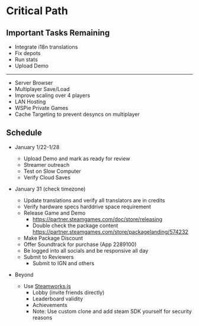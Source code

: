 
# Critical Path
## Important Tasks Remaining
- Integrate i18n translations
- Fix depots
- Run stats
- Upload Demo
---
- Server Browser
- Multiplayer Save/Load
- Improve scaling over 4 players
- LAN Hosting
- WSPie Private Games
- Cache Targeting to prevent desyncs on multiplayer

## Schedule
- January 1/22-1/28
    - Upload Demo and mark as ready for review
    - Streamer outreach
    - Test on Slow Computer
    - Verify Cloud Saves
- January 31 (check timezone)
    - Update translations and verify all translators are in credits
    - Verify hardware specs harddrive space requirement
    - Release Game and Demo
        - https://partner.steamgames.com/doc/store/releasing
        - Double check the package content https://partner.steamgames.com/store/packagelanding/574232
    - Make Package Discount
    - Offer Soundtrack for purchase (App 2289100)
    - Be logged into all socials and be responsive all day
    - Submit to Reviewers
        - Submit to IGN and others

- Beyond
    - Use [Steamworks.js](https://github.com/ceifa/steamworks.js)
        - Lobby (invite friends directly)
        - Leaderboard validity
        - Achievements
        - Note: Use custom clone and add steam SDK yourself for security reasons